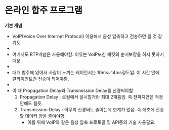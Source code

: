 # 온라인 합주 프로그램

**기본 개념**

* VoIP(Voice Over Internet Protocol) 이용해서 음성 압축하고 전송하면 될 것 같기도
* 
* 여기서도 RTP개념은 사용해야함. 이유는 VoIP또한 패킷의 순서보장을 하지 못하기 때문.
* 
* 대개 합주에 있어서 사람이 느끼는 레이턴시는 10ms~14ms정도임. 이 시간 안에 클라이언트간 전송이 되어야함.
* 
* 이 때 Propagation Delay와 Transmission Delay를 신경써야함
  1. Propagation Delay : 로컬에서 실시할거라 최대 2개홉임. 즉 전파지연은 걱정 안해도 될듯.
  2. Transmission Delay : 아무리 신경써도 줄이는데 한계가 있음. 즉 애초에 전송할 데이터 양을 줄여야함.
     * 이를 위해 VoIP와 같은 음성 압축 프로토콜 및 API등의 기술 사용필요.
